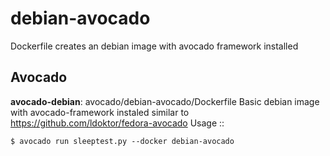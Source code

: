 # debian-avocado
Dockerfile creates an debian image with avocado framework installed

## Avocado
**avocado-debian**: avocado/debian-avocado/Dockerfile
Basic debian image with avocado-framework instaled
similar to https://github.com/ldoktor/fedora-avocado
Usage ::
```
$ avocado run sleeptest.py --docker debian-avocado
```
